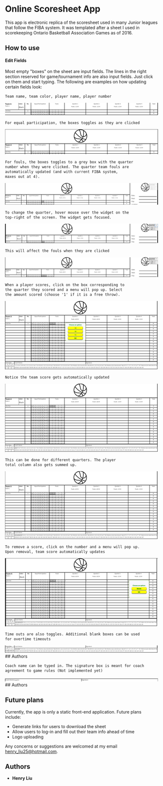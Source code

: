 # Online Scoresheet App

This app is electronic replica of the scoresheet used in many Junior leagues that follow the FIBA system. It was templated after a sheet I used in scorekeeping Ontario Basketball Association Games as of 2016.

## How to use


#### Edit Fields

Most empty "boxes" on the sheet are input fields. The lines in the right section reserved for game/tournament info are also input fields. Just click on them and start typing. The following are examples on how updating certain fields look:

```
Team name, team color, player name, player number
```
![MODIFY TEAM](https://github.com/c3liujia/ScoreSheetApp/blob/master/src/media/Screenshots/pic01.png)

```
For equal participation, the boxes toggles as they are clicked
```
![Equal Participation](https://github.com/c3liujia/ScoreSheetApp/blob/master/src/media/Screenshots/pic02.png)

```
For fouls, the boxes toggles to a grey box with the quarter 
number when they were clicked. The quarter team fouls are
automatically updated (and with current FIBA system, 
maxes out at 4).
```
![Mark Fouls](https://github.com/c3liujia/ScoreSheetApp/blob/master/src/media/Screenshots/pic03.png)

```
To change the quarter, hover mouse over the widget on the 
top-right of the screen. The widget gets focused.
```
![Change Quarter](https://github.com/c3liujia/ScoreSheetApp/blob/master/src/media/Screenshots/pic04.png)

```
This will affect the fouls when they are clicked
```
![Demonstrate Fouls](https://github.com/c3liujia/ScoreSheetApp/blob/master/src/media/Screenshots/pic05.png)

```
When a player scores, click on the box corresponding to 
the quarter they scored and a menu will pop up. Select 
the amount scored (choose '1' if it is a free throw).
```
![Player Scores](https://github.com/c3liujia/ScoreSheetApp/blob/master/src/media/Screenshots/pic06.png)

```
Notice the team score gets automatically updated
```
![Player Scores](https://github.com/c3liujia/ScoreSheetApp/blob/master/src/media/Screenshots/pic07.png)

```
This can be done for different quarters. The player 
total column also gets summed up.
```
![Player Scores Different Quarters](https://github.com/c3liujia/ScoreSheetApp/blob/master/src/media/Screenshots/pic08.png)

```
To remove a score, click on the number and a menu will pop up. 
Upon removal, team score automatically updates
```
![Remove Score](https://github.com/c3liujia/ScoreSheetApp/blob/master/src/media/Screenshots/pic09.png)

```
Time outs are also toggles. Additional blank boxes can be used 
for overtime timeouts
```
![Time outs](https://github.com/c3liujia/ScoreSheetApp/blob/master/src/media/Screenshots/pic10.png)## Authors

```
Coach name can be typed in. The signature box is meant for coach 
agreement to game rules (Not implemented yet)
```
![Coach Section](https://github.com/c3liujia/ScoreSheetApp/blob/master/src/media/Screenshots/pic11.png)## Authors

## Future plans

Currently, the app is only a static front-end application. Future plans include:
* Generate links for users to download the sheet
* Allow users to log-in and fill out their team info ahead of time
* Logo uploading

Any concerns or suggestions are welcomed at my email henry_liu25@hotmail.com.


## Authors
* **Henry Liu** 


